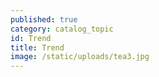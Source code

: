 ```yaml
---
published: true
category: catalog_topic
id: Trend
title: Trend
image: /static/uploads/tea3.jpg
---
```


